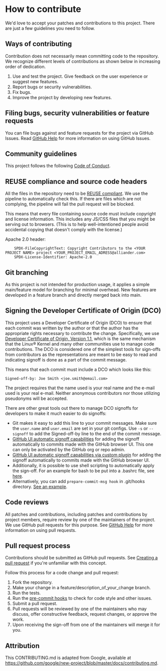 <!--
SPDX-FileCopyrightText: 'Copyright Contributors to the [name_open_source_project] project'

SPDX-License-Identifier: Apache-2.0
-->

# How to contribute

We'd love to accept your patches and contributions to this project. There are just a few guidelines you need to follow.

## Ways of contributing

Contribution does not necessarily mean committing code to the repository.
We recognize different levels of contributions as shown below in increasing order of dedication.

1. Use and test the project. Give feedback on the user experience or suggest new features.
2. Report bugs or security vulnerabilities.
3. Fix bugs.
4. Improve the project by developing new features.

## Filing bugs, security vulnerabilities or feature requests

You can file bugs against and feature requests for the project via GitHub Issues. Read [GitHub Help](https://docs.github.com/en/free-pro-team@latest/github/managing-your-work-on-github/creating-an-issue) for more information on using GitHub Issues.

## Community guidelines

This project follows the following [Code of Conduct](CODE_OF_CONDUCT.md).

## REUSE compliance and source code headers

All the files in the repository need to be [REUSE compliant](https://reuse.software/).
We use the pipeline to automatically check this.
If there are files which are not complying, the pipeline will fail the pull request will be blocked.

This means that every file containing source code must include copyright and license information. This includes any JS/CSS files that you might be serving out to browsers. (This is to help well-intentioned people avoid accidental copying that doesn't comply with the license.)

Apache 2.0 header:

```text
    SPDX-FileCopyrightText: Copyright Contributors to the <YOUR PROJECT NAME> project <YOUR_PROJECT_EMAIL_ADRESS@alliander.com>
    SPDX-License-Identifier: Apache-2.0
```

## Git branching

As this project is not intended for production usage, it applies a simple main/feature model for branching for minimal overhead. New features are developed in a feature branch and directly merged back into main.

## Signing the Developer Certificate of Origin (DCO)

This project uses a Developer Certificate of Origin (DCO) to ensure that each commit was written by the author or that the author has the appropriate rights necessary to contribute the change.
Specifically, we use [Developer Certificate of Origin, Version 1.1](http://developercertificate.org/), which is the same mechanism that the Linux® Kernel and many other communities use to manage code contributions.
The DCO is considered one of the simplest tools for sign-offs from contributors as the representations are meant to be easy to read and indicating signoff is done as a part of the commit message.

This means that each commit must include a DCO which looks like this:

`Signed-off-by: Joe Smith <joe.smith@email.com>`

The project requires that the name used is your real name and the e-mail used is your real e-mail.
Neither anonymous contributors nor those utilizing pseudonyms will be accepted.

There are other great tools out there to manage DCO signoffs for developers to make it much easier to do signoffs:

* Git makes it easy to add this line to your commit messages. Make sure the `user.name` and `user.email` are set in your git configs. Use `-s` or `--signoff` to add the Signed-off-by line to the end of the commit message.
* [GitHub UI automatic signoff capabilities](https://github.blog/changelog/2022-06-08-admins-can-require-sign-off-on-web-based-commits/) for adding the signoff automatically to commits made with the GitHub browser UI. This one can only be activated by the GitHub org or repo admin.
* [GitHub UI automatic signoff capabilities via custom plugin]( https://github.com/scottrigby/dco-gh-ui ) for adding the signoff automatically to commits made with the GitHub browser UI.
* Additionally, it is possible to use shell scripting to automatically apply the sign-off. For an example for bash to be put into a .bashrc file, see [here](https://wiki.lfenergy.org/display/HOME/Contribution+and+Compliance+Guidelines+for+LF+Energy+Foundation+hosted+projects).
* Alternatively, you can add `prepare-commit-msg hook` in .git/hooks directory. [See an example](https://github.com/Samsung/ONE-vscode/wiki/ONE-vscode-Developer's-Certificate-of-Origin).

## Code reviews

All patches and contributions, including patches and contributions by project members, require review by one of the maintainers of the project.
We use GitHub pull requests for this purpose.
See [GitHub Help](https://help.github.com/articles/about-pull-requests/) for more information on using pull requests.

## Pull request process

Contributions should be submitted as GitHub pull requests. See [Creating a pull request](https://docs.github.com/en/github/collaborating-with-issues-and-pull-requests/creating-a-pull-request) if you're unfamiliar with this concept.

Follow this process for a code change and pull request:
1. Fork the repository.
1. Make your change in a feature/description_of_your_change branch.
1. Run the tests.
1. Run the [pre-commit hooks](https://pre-commit.com/) to check for code style and other issues.
1. Submit a pull request.
1. Pull requests will be reviewed by one of the maintainers who may discuss, offer constructive feedback, request changes, or approve the work.
1. Upon receiving the sign-off from one of the maintainers will merge it for you.

## Attribution

This CONTRIBUTING.md is adapted from Google, available at https://github.com/google/new-project/blob/master/docs/contributing.md.
